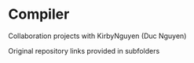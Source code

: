 # Compiler

Collaboration projects with KirbyNguyen (Duc Nguyen)

Original repository links provided in subfolders
